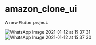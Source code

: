 # amazon_clone_ui

A new Flutter project.



![WhatsApp Image 2021-01-12 at 15 37 31](https://user-images.githubusercontent.com/42700701/104300438-7c56a400-54ec-11eb-90e4-37df0f8ae6cb.jpeg)
![WhatsApp Image 2021-01-12 at 15 37 30](https://user-images.githubusercontent.com/42700701/104300442-7d87d100-54ec-11eb-9a71-d837668db970.jpeg)

